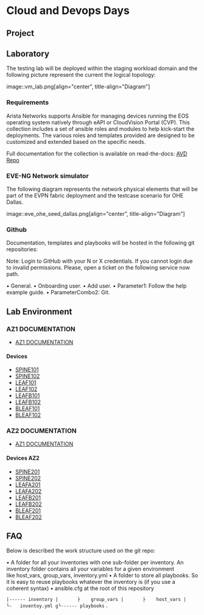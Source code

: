 # Cloud and Devops Days

## Project

## Laboratory

The testing lab will be deployed within the staging workload domain and the
following picture represent the current the logical topology:

image::vm_lab.png[align="center", title-align="Diagram"]

### Requirements

Arista Networks supports Ansible for managing devices running the EOS operating
system natively through eAPI or CloudVision Portal (CVP). This collection
includes a set of ansible roles and modules to help kick-start the deployments.
The various roles and templates provided are designed to be customized and
extended based on the specific needs.

Full documentation for the collection is available on read-the-docs:
[AVD Repo](https://avd.sh/en/latest/index.html)

### EVE-NG Network simulator

The following diagram represents the network physical elements that will be
part of the EVPN fabric deployment and the testcase scenario for OHE Dallas.

image::eve_ohe_seed_dallas.png[align="center", title-align="Diagram"]

### Github

Documentation, templates and playbooks will be hosted in the following git
repositories:

Note: Login to GitHub with your N or X credentials. If you cannot login due to
invalid permissions. Please, open a ticket on the following service now path.

  • General.
  • Onboarding user.
  • Add user.
  • Parameter1: Follow the help example guide.
  • ParameterCombo2: Git.

## Lab Environment

### AZ1 DOCUMENTATION

- [AZ1 DOCUMENTATION](doc/fabric/AZ1-documentation.md)

#### Devices

- [SPINE101](doc/devices/SPINE101.md)
- [SPINE102](doc/devices/SPINE102.md)
- [LEAF101](doc/devices/LEAF101.md)
- [LEAF102](doc/devices/LEAF102.md)
- [LEAFB101](doc/devices/LEAFB101.md)
- [LEAFB102](doc/devices/LEAFB102.md)
- [BLEAF101](doc/devices/BLEAF101.md)
- [BLEAF102](doc/devices/BLEAF102.md)

### AZ2 DOCUMENTATION

- [AZ1 DOCUMENTATION](doc/fabric/AZ2-documentation.md)

#### Devices AZ2

- [SPINE201](doc/devices/SPINE201.md)
- [SPINE202](doc/devices/SPINE202.md)
- [LEAFA201](doc/devices/LEAFA201.md)
- [LEAFA202](doc/devices/LEAFA202.md)
- [LEAFB201](doc/devices/LEAFB201.md)
- [LEAFB202](doc/devices/LEAFB202.md)
- [BLEAF201](doc/devices/BLEAF201.md)
- [BLEAF202](doc/devices/BLEAF202.md)

## FAQ

Below is described the work structure used on the git repo:

  • A folder for all your inventories with one sub-folder per inventory. An
  inventory folder contains all your variables for a given environment
  like host_vars, group_vars, inventory.yml
  • A folder to store all playbooks. So it is easy to reuse playbooks whatever
  the inventory is (if you use a coherent syntax)
  • ansible.cfg at the root of this repository

``
    |------ inventory
    |       ├    group_vars
    |       ├    host_vars
    |       └-   inventoy.yml
    g└------ playbooks
``
.
